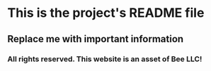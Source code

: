 # This is the project's README file

## Replace me with important information

### All rights reserved. This website is an asset of Bee LLC!
